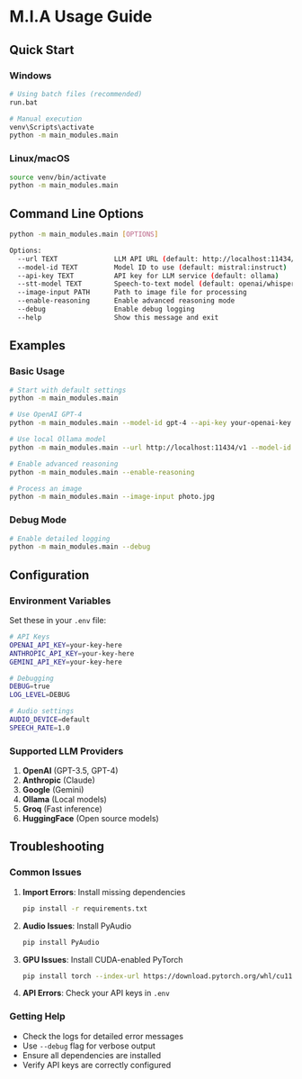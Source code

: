 # M.I.A Usage Guide

## Quick Start

### Windows
```bash
# Using batch files (recommended)
run.bat

# Manual execution
venv\Scripts\activate
python -m main_modules.main
```

### Linux/macOS
```bash
source venv/bin/activate
python -m main_modules.main
```

## Command Line Options

```bash
python -m main_modules.main [OPTIONS]

Options:
  --url TEXT              LLM API URL (default: http://localhost:11434/v1)
  --model-id TEXT         Model ID to use (default: mistral:instruct)
  --api-key TEXT          API key for LLM service (default: ollama)
  --stt-model TEXT        Speech-to-text model (default: openai/whisper-base.en)
  --image-input PATH      Path to image file for processing
  --enable-reasoning      Enable advanced reasoning mode
  --debug                 Enable debug logging
  --help                  Show this message and exit
```

## Examples

### Basic Usage
```bash
# Start with default settings
python -m main_modules.main

# Use OpenAI GPT-4
python -m main_modules.main --model-id gpt-4 --api-key your-openai-key

# Use local Ollama model
python -m main_modules.main --url http://localhost:11434/v1 --model-id llama2

# Enable advanced reasoning
python -m main_modules.main --enable-reasoning

# Process an image
python -m main_modules.main --image-input photo.jpg
```

### Debug Mode
```bash
# Enable detailed logging
python -m main_modules.main --debug
```

## Configuration

### Environment Variables

Set these in your `.env` file:

```bash
# API Keys
OPENAI_API_KEY=your-key-here
ANTHROPIC_API_KEY=your-key-here
GEMINI_API_KEY=your-key-here

# Debugging
DEBUG=true
LOG_LEVEL=DEBUG

# Audio settings
AUDIO_DEVICE=default
SPEECH_RATE=1.0
```

### Supported LLM Providers

1. **OpenAI** (GPT-3.5, GPT-4)
2. **Anthropic** (Claude)
3. **Google** (Gemini)
4. **Ollama** (Local models)
5. **Groq** (Fast inference)
6. **HuggingFace** (Open source models)

## Troubleshooting

### Common Issues

1. **Import Errors**: Install missing dependencies
   ```bash
   pip install -r requirements.txt
   ```

2. **Audio Issues**: Install PyAudio
   ```bash
   pip install PyAudio
   ```

3. **GPU Issues**: Install CUDA-enabled PyTorch
   ```bash
   pip install torch --index-url https://download.pytorch.org/whl/cu118
   ```

4. **API Errors**: Check your API keys in `.env`

### Getting Help

- Check the logs for detailed error messages
- Use `--debug` flag for verbose output
- Ensure all dependencies are installed
- Verify API keys are correctly configured
